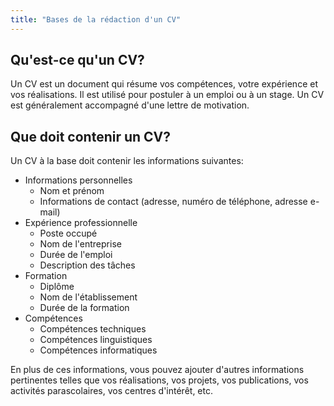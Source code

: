 ```yaml
---
title: "Bases de la rédaction d'un CV"
---
```


## Qu'est-ce qu'un CV?

Un CV est un document qui résume vos compétences, votre expérience et vos réalisations. Il est utilisé pour postuler à un emploi ou à un stage. Un CV est généralement accompagné d'une lettre de motivation.

## Que doit contenir un CV?

Un CV à la base doit contenir les informations suivantes:

-   Informations personnelles
    -   Nom et prénom
    -   Informations de contact (adresse, numéro de téléphone, adresse e-mail)
-   Expérience professionnelle
    -   Poste occupé
    -   Nom de l'entreprise
    -   Durée de l'emploi
    -   Description des tâches
-   Formation
    -   Diplôme
    -   Nom de l'établissement
    -   Durée de la formation
-   Compétences
    -   Compétences techniques
    -   Compétences linguistiques
    -   Compétences informatiques

En plus de ces informations, vous pouvez ajouter d'autres informations pertinentes telles que vos réalisations, vos projets, vos publications, vos activités parascolaires, vos centres d'intérêt, etc.
